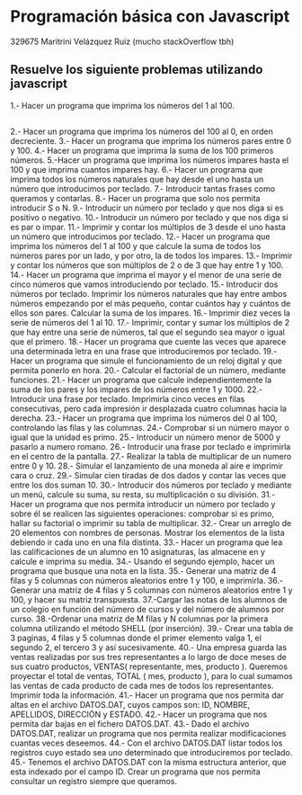 # Programación básica con Javascript

329675 Maritrini Velázquez Ruiz
(mucho stackOverflow tbh)

## Resuelve los siguiente problemas utilizando javascript
1.- Hacer un programa que imprima los números del 1 al 100.
##
2.- Hacer un programa que imprima los números del 100 al 0, en orden decreciente.
3.- Hacer un programa que imprima los números pares entre 0 y 100.
4.- Hacer un programa que imprima la suma de los 100 primeros números.
5.-Hacer un programa que imprima los números impares hasta el 100 y que imprima cuantos
impares hay.
6.- Hacer un programa que imprima todos los números naturales que hay desde el uno hasta un
número que introducimos por teclado.
7.- Introducir tantas frases como queramos y contarlas.
8.- Hacer un programa que solo nos permita introducir S o N.
9.- Introducir un número por teclado y que nos diga si es positivo o negativo.
10.- Introducir un número por teclado y que nos diga si es par o impar.
11.- Imprimir y contar los múltiplos de 3 desde el uno hasta un número que introducimos por
teclado.
12.- Hacer un programa que imprima los números del 1 al 100 y que calcule la suma de todos los
números pares por un lado, y por otro, la de todos los impares.
13.- Imprimir y contar los números que son múltiplos de 2 o de 3 que hay entre 1 y 100.
14.- Hacer un programa que imprima el mayor y el menor de una serie de cinco números que
vamos introduciendo por teclado.
15.- Introducir dos números por teclado. Imprimir los números naturales que hay entre ambos
números empezando por el más pequeño, contar cuántos hay y cuántos de ellos son pares.
Calcular la suma de los impares.
16.- Imprimir diez veces la serie de números del 1 al 10.
17.- Imprimir, contar y sumar los múltiplos de 2 que hay entre una serie de números, tal que el
segundo sea mayor o igual que el primero.
18.- Hacer un programa que cuente las veces que aparece una determinada letra en una frase
que introduciremos por teclado.
19.- Hacer un programa que simule el funcionamiento de un reloj digital y que permita ponerlo en
hora.
20.- Calcular el factorial de un número, mediante funciones.
21.- Hacer un programa que calcule independientemente la suma de los pares y los impares de
los números entre 1 y 1000.
22.- Introducir una frase por teclado. Imprimirla cinco veces en filas consecutivas, pero cada
impresión ir desplazada cuatro columnas hacia la derecha.
23.- Hacer un programa que imprima los números del 0 al 100, controlando las filas y las
columnas.
24.- Comprobar si un número mayor o igual que la unidad es primo.
25.- Introducir un número menor de 5000 y pasarlo a numero romano.
26.- Introducir una frase por teclado e imprimirla en el centro de la pantalla.
27.- Realizar la tabla de multiplicar de un numero entre 0 y 10.
28.- Simular el lanzamiento de una moneda al aire e imprimir cara o cruz.
29.- Simular cien tiradas de dos dados y contar las veces que entre los dos suman 10.
30.- Introducir dos números por teclado y mediante un menú, calcule su suma, su resta, su
multiplicación o su división.
31.- Hacer un programa que nos permita introducir un número por teclado y sobre él se realicen
las siguientes operaciones: comprobar si es primo, hallar su factorial o imprimir su tabla de
multiplicar.
32.- Crear un arreglo de 20 elementos con nombres de personas. Mostrar los elementos de la lista
debiendo ir cada uno en una fila distinta.
33.- Hacer un programa que lea las calificaciones de un alumno en 10 asignaturas, las almacene
en y calcule e imprima su media.
34.- Usando el segundo ejemplo, hacer un programa que busque una nota en la lista.
35.- Generar una matriz de 4 filas y 5 columnas con números aleatorios entre 1 y 100, e
imprimirla.
36.- Generar una matriz de 4 filas y 5 columnas con números aleatorios entre 1 y 100, y hacer su
matriz transpuesta.
37.-Cargar las notas de los alumnos de un colegio en función del número de cursos y del número
de alumnos por curso.
38.-Ordenar una matriz de M filas y N columnas por la primera columna utilizando el método
SHELL (por inserción).
39.- Crear una tabla de 3 paginas, 4 filas y 5 columnas donde el primer elemento valga 1, el
segundo 2, el tercero 3 y así sucesivamente.
40.- Una empresa guarda las ventas realizadas por sus tres representantes a lo largo de doce
meses de sus cuatro productos, VENTAS( representante, mes, producto ). Queremos proyectar el
total de ventas, TOTAL ( mes, producto ), para lo cual sumamos las ventas de cada producto de
cada mes de todos los representantes. Imprimir toda la información.
41.- Hacer un programa que nos permita dar altas en el archivo DATOS.DAT, cuyos campos son:
ID, NOMBRE, APELLIDOS, DIRECCIÓN y ESTADO.
42.- Hacer un programa que nos permita dar bajas en el fichero DATOS.DAT.
43.- Dado el archivo DATOS.DAT, realizar un programa que nos permita realizar modificaciones
cuantas veces deseemos.
44.- Con el archivo DATOS.DAT listar todos los registros cuyo estado sea uno determinado que
introduciremos por teclado.
45.- Tenemos el archivo DATOS.DAT con la misma estructura anterior, que esta indexado por el
campo ID. Crear un programa que nos permita consultar un registro siempre que queramos.
